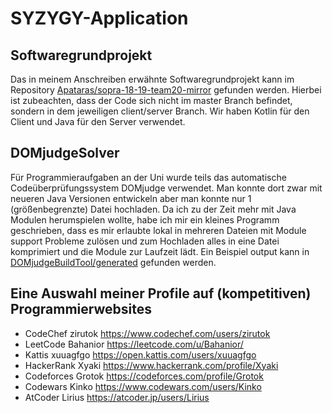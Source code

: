 # SYZYGY-Application

## Softwaregrundprojekt
Das in meinem Anschreiben erwähnte Softwaregrundprojekt kann im Repository [Apataras/sopra-18-19-team20-mirror](https://github.com/Apataras/sopra-18-19-team20-mirror) gefunden werden.
Hierbei ist zubeachten, dass der Code sich nicht im master Branch befindet, sondern in dem jeweiligen client/server Branch.
Wir haben Kotlin für den Client und Java für den Server verwendet.

## DOMjudgeSolver
Für Programmieraufgaben an der Uni wurde teils das automatische Codeüberprüfungssystem DOMjudge verwendet. Man konnte dort zwar mit neueren Java Versionen entwickeln aber man konnte nur 1 (größenbegrenzte) Datei hochladen.
Da ich zu der Zeit mehr mit Java Modulen herumspielen wollte, habe ich mir ein kleines Programm geschrieben, dass es mir erlaubte lokal in mehreren Dateien mit Module support Probleme zulösen und zum Hochladen
alles in eine Datei komprimiert und die Module zur Laufzeit lädt. Ein Beispiel output kann in [DOMjudgeBuildTool/generated](DOMjudgeSolver/DOMjudgeBuildTool/generated/Solution.java) gefunden werden.

## Eine Auswahl meiner Profile auf (kompetitiven) Programmierwebsites
- CodeChef zirutok https://www.codechef.com/users/zirutok
- LeetCode Bahanior https://leetcode.com/u/Bahanior/
- Kattis xuuagfgo https://open.kattis.com/users/xuuagfgo
- HackerRank Xyaki https://www.hackerrank.com/profile/Xyaki
- Codeforces Grotok https://codeforces.com/profile/Grotok
- Codewars Kinko https://www.codewars.com/users/Kinko
- AtCoder Lirius https://atcoder.jp/users/Lirius
